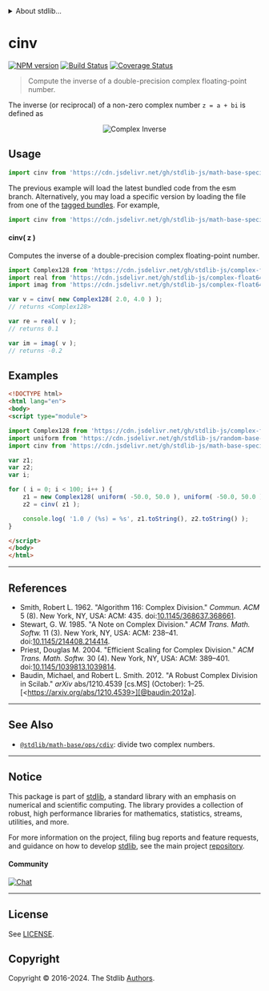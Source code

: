 <!--

@license Apache-2.0

Copyright (c) 2018 The Stdlib Authors.

Licensed under the Apache License, Version 2.0 (the "License");
you may not use this file except in compliance with the License.
You may obtain a copy of the License at

   http://www.apache.org/licenses/LICENSE-2.0

Unless required by applicable law or agreed to in writing, software
distributed under the License is distributed on an "AS IS" BASIS,
WITHOUT WARRANTIES OR CONDITIONS OF ANY KIND, either express or implied.
See the License for the specific language governing permissions and
limitations under the License.

-->


<details>
  <summary>
    About stdlib...
  </summary>
  <p>We believe in a future in which the web is a preferred environment for numerical computation. To help realize this future, we've built stdlib. stdlib is a standard library, with an emphasis on numerical and scientific computation, written in JavaScript (and C) for execution in browsers and in Node.js.</p>
  <p>The library is fully decomposable, being architected in such a way that you can swap out and mix and match APIs and functionality to cater to your exact preferences and use cases.</p>
  <p>When you use stdlib, you can be absolutely certain that you are using the most thorough, rigorous, well-written, studied, documented, tested, measured, and high-quality code out there.</p>
  <p>To join us in bringing numerical computing to the web, get started by checking us out on <a href="https://github.com/stdlib-js/stdlib">GitHub</a>, and please consider <a href="https://opencollective.com/stdlib">financially supporting stdlib</a>. We greatly appreciate your continued support!</p>
</details>

# cinv

[![NPM version][npm-image]][npm-url] [![Build Status][test-image]][test-url] [![Coverage Status][coverage-image]][coverage-url] <!-- [![dependencies][dependencies-image]][dependencies-url] -->

> Compute the inverse of a double-precision complex floating-point number.

<section class="intro">

The inverse (or reciprocal) of a non-zero complex number `z = a + bi` is defined as

<!-- <equation class="equation" label="eq:complex_inverse" align="center" raw="{\frac {1}{z}}=\frac{\bar{z}}{z{\bar{z}}} = \frac{a}{a^{2}+b^{2}} - \frac{b}{a^2+b^2}i." alt="Complex Inverse" > -->

<div class="equation" align="center" data-raw-text="{\frac {1}{z}}=\frac{\bar{z}}{z{\bar{z}}} = \frac{a}{a^{2}+b^{2}} - \frac{b}{a^2+b^2}i." data-equation="eq:complex_inverse">
    <img src="https://cdn.jsdelivr.net/gh/stdlib-js/stdlib@026bc0ee34051ddb44f3222f620bc7a300b9799e/lib/node_modules/@stdlib/math/base/special/cinv/docs/img/equation_complex_inverse.svg" alt="Complex Inverse">
    <br>
</div>

<!-- </equation> -->

</section>

<!-- /.intro -->



<section class="usage">

## Usage

```javascript
import cinv from 'https://cdn.jsdelivr.net/gh/stdlib-js/math-base-special-cinv@esm/index.mjs';
```
The previous example will load the latest bundled code from the esm branch. Alternatively, you may load a specific version by loading the file from one of the [tagged bundles](https://github.com/stdlib-js/math-base-special-cinv/tags). For example,

```javascript
import cinv from 'https://cdn.jsdelivr.net/gh/stdlib-js/math-base-special-cinv@v0.2.2-esm/index.mjs';
```

#### cinv( z )

Computes the inverse of a double-precision complex floating-point number.

```javascript
import Complex128 from 'https://cdn.jsdelivr.net/gh/stdlib-js/complex-float64-ctor@esm/index.mjs';
import real from 'https://cdn.jsdelivr.net/gh/stdlib-js/complex-float64-real@esm/index.mjs';
import imag from 'https://cdn.jsdelivr.net/gh/stdlib-js/complex-float64-imag@esm/index.mjs';

var v = cinv( new Complex128( 2.0, 4.0 ) );
// returns <Complex128>

var re = real( v );
// returns 0.1

var im = imag( v );
// returns -0.2
```

</section>

<!-- /.usage -->

<section class="examples">

## Examples

<!-- eslint no-undef: "error" -->

```html
<!DOCTYPE html>
<html lang="en">
<body>
<script type="module">

import Complex128 from 'https://cdn.jsdelivr.net/gh/stdlib-js/complex-float64-ctor@esm/index.mjs';
import uniform from 'https://cdn.jsdelivr.net/gh/stdlib-js/random-base-uniform@esm/index.mjs';
import cinv from 'https://cdn.jsdelivr.net/gh/stdlib-js/math-base-special-cinv@esm/index.mjs';

var z1;
var z2;
var i;

for ( i = 0; i < 100; i++ ) {
    z1 = new Complex128( uniform( -50.0, 50.0 ), uniform( -50.0, 50.0 ) );
    z2 = cinv( z1 );

    console.log( '1.0 / (%s) = %s', z1.toString(), z2.toString() );
}

</script>
</body>
</html>
```

</section>

<!-- /.examples -->

<!-- C interface documentation. -->



* * *

<section class="references">

## References

-   Smith, Robert L. 1962. "Algorithm 116: Complex Division." _Commun. ACM_ 5 (8). New York, NY, USA: ACM: 435. doi:[10.1145/368637.368661][@smith:1962a].
-   Stewart, G. W. 1985. "A Note on Complex Division." _ACM Trans. Math. Softw._ 11 (3). New York, NY, USA: ACM: 238–41. doi:[10.1145/214408.214414][@stewart:1985a].
-   Priest, Douglas M. 2004. "Efficient Scaling for Complex Division." _ACM Trans. Math. Softw._ 30 (4). New York, NY, USA: ACM: 389–401. doi:[10.1145/1039813.1039814][@priest:2004a].
-   Baudin, Michael, and Robert L. Smith. 2012. "A Robust Complex Division in Scilab." _arXiv_ abs/1210.4539 \[cs.MS] (October): 1–25. [&lt;https://arxiv.org/abs/1210.4539>][@baudin:2012a].

</section>

<!-- /.references -->

<!-- Section for related `stdlib` packages. Do not manually edit this section, as it is automatically populated. -->

<section class="related">

* * *

## See Also

-   <span class="package-name">[`@stdlib/math-base/ops/cdiv`][@stdlib/math/base/ops/cdiv]</span><span class="delimiter">: </span><span class="description">divide two complex numbers.</span>

</section>

<!-- /.related -->

<!-- Section for all links. Make sure to keep an empty line after the `section` element and another before the `/section` close. -->


<section class="main-repo" >

* * *

## Notice

This package is part of [stdlib][stdlib], a standard library with an emphasis on numerical and scientific computing. The library provides a collection of robust, high performance libraries for mathematics, statistics, streams, utilities, and more.

For more information on the project, filing bug reports and feature requests, and guidance on how to develop [stdlib][stdlib], see the main project [repository][stdlib].

#### Community

[![Chat][chat-image]][chat-url]

---

## License

See [LICENSE][stdlib-license].


## Copyright

Copyright &copy; 2016-2024. The Stdlib [Authors][stdlib-authors].

</section>

<!-- /.stdlib -->

<!-- Section for all links. Make sure to keep an empty line after the `section` element and another before the `/section` close. -->

<section class="links">

[npm-image]: http://img.shields.io/npm/v/@stdlib/math-base-special-cinv.svg
[npm-url]: https://npmjs.org/package/@stdlib/math-base-special-cinv

[test-image]: https://github.com/stdlib-js/math-base-special-cinv/actions/workflows/test.yml/badge.svg?branch=v0.2.2
[test-url]: https://github.com/stdlib-js/math-base-special-cinv/actions/workflows/test.yml?query=branch:v0.2.2

[coverage-image]: https://img.shields.io/codecov/c/github/stdlib-js/math-base-special-cinv/main.svg
[coverage-url]: https://codecov.io/github/stdlib-js/math-base-special-cinv?branch=main

<!--

[dependencies-image]: https://img.shields.io/david/stdlib-js/math-base-special-cinv.svg
[dependencies-url]: https://david-dm.org/stdlib-js/math-base-special-cinv/main

-->

[chat-image]: https://img.shields.io/gitter/room/stdlib-js/stdlib.svg
[chat-url]: https://app.gitter.im/#/room/#stdlib-js_stdlib:gitter.im

[stdlib]: https://github.com/stdlib-js/stdlib

[stdlib-authors]: https://github.com/stdlib-js/stdlib/graphs/contributors

[umd]: https://github.com/umdjs/umd
[es-module]: https://developer.mozilla.org/en-US/docs/Web/JavaScript/Guide/Modules

[deno-url]: https://github.com/stdlib-js/math-base-special-cinv/tree/deno
[deno-readme]: https://github.com/stdlib-js/math-base-special-cinv/blob/deno/README.md
[umd-url]: https://github.com/stdlib-js/math-base-special-cinv/tree/umd
[umd-readme]: https://github.com/stdlib-js/math-base-special-cinv/blob/umd/README.md
[esm-url]: https://github.com/stdlib-js/math-base-special-cinv/tree/esm
[esm-readme]: https://github.com/stdlib-js/math-base-special-cinv/blob/esm/README.md
[branches-url]: https://github.com/stdlib-js/math-base-special-cinv/blob/main/branches.md

[stdlib-license]: https://raw.githubusercontent.com/stdlib-js/math-base-special-cinv/main/LICENSE

[@smith:1962a]: https://doi.org/10.1145/368637.368661

[@stewart:1985a]: https://doi.org/10.1145/214408.214414

[@priest:2004a]: https://doi.org/10.1145/1039813.1039814

[@baudin:2012a]: https://arxiv.org/abs/1210.4539

<!-- <related-links> -->

[@stdlib/math/base/ops/cdiv]: https://github.com/stdlib-js/math-base-ops-cdiv/tree/esm

<!-- </related-links> -->

</section>

<!-- /.links -->

